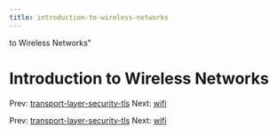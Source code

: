 ```yaml
---
title: introduction-to-wireless-networks
---
```


to Wireless Networks"

# Introduction to Wireless Networks

Prev:
[transport-layer-security-tls](transport-layer-security-tls.md)
Next: [wifi](wifi.md)

Prev:
[transport-layer-security-tls](transport-layer-security-tls.md)
Next: [wifi](wifi.md)
